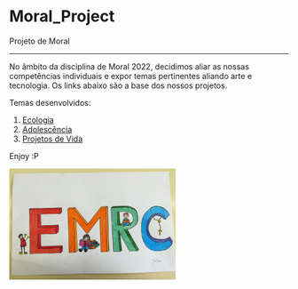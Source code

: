 # Moral_Project
 Projeto de Moral 
 <hr color="darkred">


No âmbito da disciplina de Moral 2022, decidimos aliar as nossas competências individuais e expor temas pertinentes aliando arte e tecnologia. 
Os links abaixo são a base dos nossos projetos.

Temas desenvolvidos:

1. <a href="https://mestrehq5.github.io/Moral_Project/Ecologia/ecologia.html"> Ecologia </a>
2. <a href="https://mestrehq5.github.io/Moral_Project/Adolescência/adolescencia.html"> Adolescência </a>
3. <a href="https://mestrehq5.github.io/Moral_Project/Projetos_Vida/projetos_vida.html"> Projetos de Vida </a>

Enjoy :P

<img src="Imagem01.jpg" alt="Imagem sobre a disciplina de Moral" height="200" width="300">
